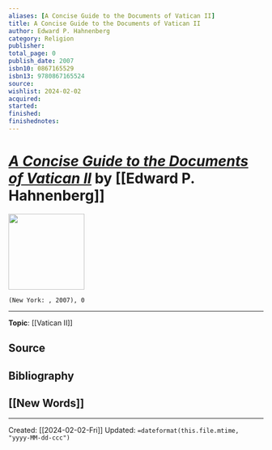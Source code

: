 ```yaml
---
aliases: [A Concise Guide to the Documents of Vatican II]
title: A Concise Guide to the Documents of Vatican II
author: Edward P. Hahnenberg
category: Religion
publisher: 
total_page: 0
publish_date: 2007
isbn10: 0867165529
isbn13: 9780867165524
source: 
wishlist: 2024-02-02
acquired: 
started: 
finished: 
finishednotes: 
---
```

# *[A Concise Guide to the Documents of Vatican II]()* by [[Edward P. Hahnenberg]]

<img src="http://books.google.com/books/content?id=pGanAAAACAAJ&printsec=frontcover&img=1&zoom=1&source=gbs_api" width=150>

`(New York: , 2007), 0`



--- 
**Topic**: [[Vatican II]]

**Source**
- 

**Bibliography**
- 
 
**[[New Words]]**
- 

---
Created: [[2024-02-02-Fri]]
Updated: `=dateformat(this.file.mtime, "yyyy-MM-dd-ccc")`